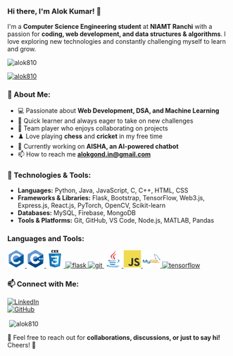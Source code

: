 ### Hi there, I'm Alok Kumar! 👋

I'm a **Computer Science Engineering student** at **NIAMT Ranchi** with a passion for **coding, web development, and data structures & algorithms**. I love exploring new technologies and constantly challenging myself to learn and grow.


<p align="left"> <img src="https://komarev.com/ghpvc/?username=alok810&label=Profile%20views&color=0e75b6&style=flat" alt="alok810" /> </p>

<p align="left"> <a href="https://github.com/ryo-ma/github-profile-trophy"><img src="https://github-profile-trophy.vercel.app/?username=alok810" alt="alok810" /></a> </p>

### 🚀 About Me:
- 💻 Passionate about **Web Development, DSA, and Machine Learning**
- 🎯 Quick learner and always eager to take on new challenges
- 🤝 Team player who enjoys collaborating on projects
- ♟️ Love playing **chess** and **cricket** in my free time
- 🌱 Currently working on **AISHA, an AI-powered chatbot**
- 📫 How to reach me **alokgond.in@gmail.com**

### 🔧 Technologies & Tools:
- **Languages:** Python, Java, JavaScript, C, C++, HTML, CSS
- **Frameworks & Libraries:** Flask, Bootstrap, TensorFlow, Web3.js, Express.js, React.js, PyTorch, OpenCV, Scikit-learn
- **Databases:** MySQL, Firebase, MongoDB
- **Tools & Platforms:** Git, GitHub, VS Code, Node.js, MATLAB, Pandas

<h3 align="left">Languages and Tools:</h3>
<p align="left"> 
<a href="https://www.cprogramming.com/" target="_blank" rel="noreferrer"> <img src="https://raw.githubusercontent.com/devicons/devicon/master/icons/c/c-original.svg" alt="c" width="40" height="40"/> </a> 
<a href="https://www.w3schools.com/cpp/" target="_blank" rel="noreferrer"> <img src="https://raw.githubusercontent.com/devicons/devicon/master/icons/cplusplus/cplusplus-original.svg" alt="cplusplus" width="40" height="40"/> </a> 
<a href="https://www.w3schools.com/css/" target="_blank" rel="noreferrer"> <img src="https://raw.githubusercontent.com/devicons/devicon/master/icons/css3/css3-original-wordmark.svg" alt="css3" width="40" height="40"/> </a> 
<a href="https://flask.palletsprojects.com/" target="_blank" rel="noreferrer"> <img src="https://www.vectorlogo.zone/logos/pocoo_flask/pocoo_flask-icon.svg" alt="flask" width="40" height="40"/> </a> 
<a href="https://git-scm.com/" target="_blank" rel="noreferrer"> <img src="https://www.vectorlogo.zone/logos/git-scm/git-scm-icon.svg" alt="git" width="40" height="40"/> </a> 
<a href="https://www.java.com" target="_blank" rel="noreferrer"> <img src="https://raw.githubusercontent.com/devicons/devicon/master/icons/java/java-original.svg" alt="java" width="40" height="40"/> </a> 
<a href="https://developer.mozilla.org/en-US/docs/Web/JavaScript" target="_blank" rel="noreferrer"> <img src="https://raw.githubusercontent.com/devicons/devicon/master/icons/javascript/javascript-original.svg" alt="javascript" width="40" height="40"/> </a> 
<a href="https://www.mysql.com/" target="_blank" rel="noreferrer"> <img src="https://raw.githubusercontent.com/devicons/devicon/master/icons/mysql/mysql-original-wordmark.svg" alt="mysql" width="40" height="40"/> </a> 
<a href="https://www.tensorflow.org" target="_blank" rel="noreferrer"> <img src="https://www.vectorlogo.zone/logos/tensorflow/tensorflow-icon.svg" alt="tensorflow" width="40" height="40"/> </a> 
</p>

### 📫 Connect with Me:
[![LinkedIn](https://img.shields.io/badge/LinkedIn-Connect-blue?style=flat&logo=linkedin)](https://www.linkedin.com/in/alok-kumar-123/)  
[![GitHub](https://img.shields.io/badge/GitHub-Follow-black?style=flat&logo=github)](https://github.com/alokkumar-cs)  

<p>&nbsp;<img align="center" src="https://github-readme-stats.vercel.app/api?username=alok810&show_icons=true&locale=en" alt="alok810" /></p>

📩 Feel free to reach out for **collaborations, discussions, or just to say hi!** Cheers! 🚀
